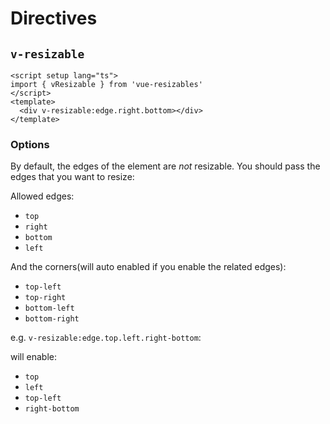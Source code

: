 <script setup>
import Resizable from '../components/directives/Resizable.vue'
</script>

# Directives

## `v-resizable`

<Resizable />

```vue
<script setup lang="ts">
import { vResizable } from 'vue-resizables'
</script>
<template>
  <div v-resizable:edge.right.bottom></div>
</template>
```

### Options

By default, the edges of the element are _not_ resizable. You should pass the edges that you want to resize:

Allowed edges:

- `top`
- `right`
- `bottom`
- `left`

And the corners(will auto enabled if you enable the related edges):

- `top-left`
- `top-right`
- `bottom-left`
- `bottom-right`

e.g. `v-resizable:edge.top.left.right-bottom`:

will enable:

- `top`
- `left`
- `top-left`
- `right-bottom`